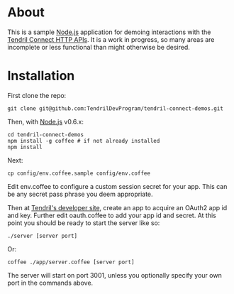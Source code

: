 # About

This is a sample [Node.js](http://nodejs.org) application for demoing interactions with the [Tendril Connect HTTP APIs](https://dev.tendrilinc.com/docs).  It is a work in progress, so many areas are incomplete or less functional than might otherwise be desired.

# Installation

First clone the repo:

	git clone git@github.com:TendrilDevProgram/tendril-connect-demos.git

Then, with [Node.js](http://nodejs.org) v0.6.x:

	cd tendril-connect-demos
	npm install -g coffee # if not already installed
	npm install

Next:

	cp config/env.coffee.sample config/env.coffee

Edit env.coffee to configure a custom session secret for your app.  This can be any secret pass phrase you deem appropriate.

Then at [Tendril's developer site](https://dev.tendrilinc.com), create an app to acquire an OAuth2 app id and key.  Further edit oauth.coffee to add your app id and secret.  At this point you should be ready to start the server like so:

	./server [server port]

Or:

	coffee ./app/server.coffee [server port]

The server will start on port 3001, unless you optionally specify your own port in the commands above.
